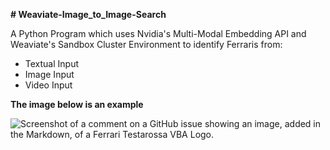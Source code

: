 **# Weaviate-Image_to_Image-Search**

A Python Program which uses Nvidia's Multi-Modal Embedding API and Weaviate's Sandbox Cluster Environment to identify Ferraris from:
- Textual Input
- Image Input
- Video Input

**The image below is an example**

![Screenshot of a comment on a GitHub issue showing an image, added in the Markdown, of a Ferrari Testarossa VBA Logo.](https://dmarge.com/wp-content/uploads/2013/11/Ferrari-250-GTO-1.jpg)



 
